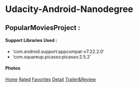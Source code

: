 # Udacity-Android-Nanodegree

## PopularMoviesProject :
#### Support Libraries Used :
- ‘com.android.support:appcompat-v7:22.2.0’
- ‘com.squareup.picasso:picasso:2.5.2’

#### Photos
[Home](https://github.com/mhetrerajat/Udacity-Android-Nanodegree/blob/master/Photos/PopularMoviesApp/Home.png)
[Rated](https://github.com/mhetrerajat/Udacity-Android-Nanodegree/blob/master/Photos/PopularMoviesApp/Rated.png)
[Favorites](https://github.com/mhetrerajat/Udacity-Android-Nanodegree/blob/master/Photos/PopularMoviesApp/Favorites.png)
[Detail](https://github.com/mhetrerajat/Udacity-Android-Nanodegree/blob/master/Photos/PopularMoviesApp/Detail.png)
[Trailer&Review](https://github.com/mhetrerajat/Udacity-Android-Nanodegree/blob/master/Photos/PopularMoviesApp/Trailer%26Review.png)
